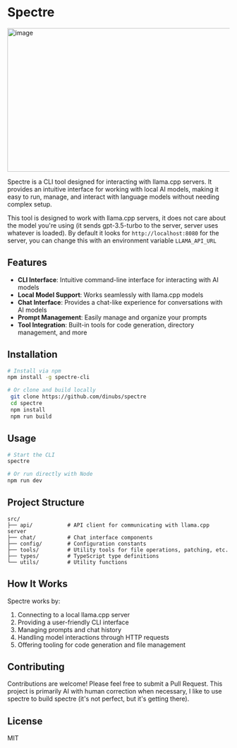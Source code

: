 # Spectre

<img width="824" height="325" alt="image" src="https://github.com/user-attachments/assets/6debeaa7-8e20-43ad-aef4-b3addd7129bc" />

Spectre is a CLI tool designed for interacting with llama.cpp servers. It provides an intuitive interface for working with local AI models, making it easy to run, manage, and interact with language models without needing complex setup.

This tool is designed to work with llama.cpp servers, it does not care about the model you're using (it sends gpt-3.5-turbo to the server, server uses whatever is loaded). By default it looks for `http://localhost:8080` for the server, you can change this with an environment variable `LLAMA_API_URL`

## Features

- **CLI Interface**: Intuitive command-line interface for interacting with AI models
- **Local Model Support**: Works seamlessly with llama.cpp models
- **Chat Interface**: Provides a chat-like experience for conversations with AI models
- **Prompt Management**: Easily manage and organize your prompts
- **Tool Integration**: Built-in tools for code generation, directory management, and more

## Installation

```bash
# Install via npm
npm install -g spectre-cli

# Or clone and build locally
 git clone https://github.com/dinubs/spectre
 cd spectre
 npm install
 npm run build
```

## Usage

```bash
# Start the CLI
spectre

# Or run directly with Node
npm run dev
```

## Project Structure

```
src/
├── api/           # API client for communicating with llama.cpp server
├── chat/          # Chat interface components
├── config/        # Configuration constants
├── tools/         # Utility tools for file operations, patching, etc.
├── types/         # TypeScript type definitions
└── utils/         # Utility functions
```

## How It Works

Spectre works by:

1. Connecting to a local llama.cpp server
2. Providing a user-friendly CLI interface
3. Managing prompts and chat history
4. Handling model interactions through HTTP requests
5. Offering tooling for code generation and file management

## Contributing

Contributions are welcome! Please feel free to submit a Pull Request. This project is primarily AI with human correction when necessary, I like to use spectre to build spectre (it's not perfect, but it's getting there).

## License

MIT
